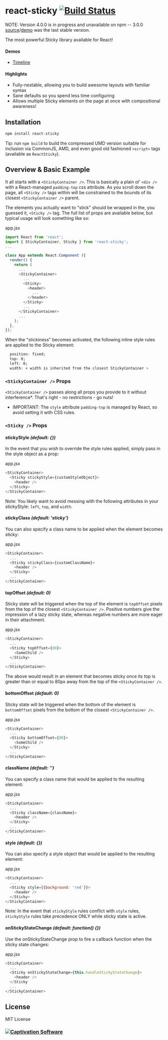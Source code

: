 react-sticky [![Build Status](https://travis-ci.org/captivationsoftware/react-sticky.svg?branch=master)](https://travis-ci.org/captivationsoftware/react-sticky)
============

NOTE: Version 4.0.0 is in progress and unavailable on npm -- 3.0.0 [source](https://github.com/captivationsoftware/react-sticky/tree/3.0.0)/[demo](http://www.captivationsoftware.com/react-sticky/) was the last stable version.

The most powerful Sticky library available for React!

#### Demos
  - [Timeline](http://rawgit.com/captivationsoftware/react-sticky/master/examples/timeline/index.html)

#### Highlights
  - Fully-nestable, allowing you to build awesome layouts with familiar syntax
  - Sane defaults so you spend less time configuring
  - Allows multiple Sticky elements on the page at once with compositional awareness!

## Installation
```sh
npm install react-sticky
```

Tip: run `npm build` to build the compressed UMD version suitable for inclusion via CommonJS, AMD, and even good old fashioned `<script>` tags (available as `ReactSticky`).

## Overview & Basic Example

It all starts with a `<StickyContainer />`. This is basically a plain ol' `<div />` with a React-managed `padding-top` css attribute. As you scroll down the page, all `<Sticky />` tags within
will be constrained to the bounds of its closest `<StickyContainer />` parent.

The elements you actually want to "stick" should be wrapped in the, you guessed it, `<Sticky />` tag. The full list of props are available below, but typical usage will look something like so:

app.jsx
```js
import React from 'react';
import { StickyContainer, Sticky } from 'react-sticky';
...

class App extends React.Component ({
  render() {
    return (
      ...
      <StickyContainer>
        ...
        <Sticky>
          <header>
            ...
          </header>
        </Sticky>
        ...
      </StickyContainer>
      ...
    );
  },
});

```

When the "stickiness" becomes activated, the following inline style rules are applied to the Sticky element:

```css
  position: fixed;
  top: 0;
  left: 0;
  width: < width is inherited from the closest StickyContainer >
```

### `<StickyContainer />` Props

`<StickyContainer />` passes along all props you provide to it without interference*. That's right - no restrictions - go nuts!  

* IMPORTANT: The `style` attribute `padding-top` is managed by React, so avoid setting it with CSS rules.


### `<Sticky />` Props

#### stickyStyle _(default: {})_
In the event that you wish to override the style rules applied, simply pass in the style object as a prop:

app.jsx
```js
<StickyContainer>
  <Sticky stickyStyle={customStyleObject}>
    <header />
  </Sticky>
</StickyContainer>
```

Note: You likely want to avoid messing with the following attributes in your stickyStyle: `left`, `top`, and `width`.

#### stickyClass _(default: 'sticky')_
You can also specify a class name to be applied when the element becomes sticky:

app.jsx
```js
<StickyContainer>
  ...
  <Sticky stickyClass={customClassName}>
    <header />
  </Sticky>
  ...
</StickyContainer>
```

#### topOffset _(default: 0)_
Sticky state will be triggered when the top of the element is `topOffset` pixels from the top of the closest `<StickyContainer />`. Positive numbers give the impression of a lazy sticky state, whereas negative numbers are more eager in their attachment.

app.jsx
```js
<StickyContainer>
  ...
  <Sticky topOffset={80}>
    <SomeChild />
  </Sticky>
  ...
</StickyContainer>
```

The above would result in an element that becomes sticky once its top is greater than or equal to 80px away from the top of the `<StickyContainer />`.


#### bottomOffset _(default: 0)_
Sticky state will be triggered when the bottom of the element is `bottomOffset` pixels from the bottom of the closest `<StickyContainer />`.

app.jsx
```js
<StickyContainer>
  ...
  <Sticky bottomOffset={80}>
    <SomeChild />
  </Sticky>
  ...
</StickyContainer>
```


#### className _(default: '')_
You can specify a class name that would be applied to the resulting element:

app.jsx
```js
<StickyContainer>
  ...
  <Sticky className={className}>
    <header />
  </Sticky>
  ...
</StickyContainer>
```

#### style _(default: {})_
You can also specify a style object that would be applied to the resulting element:

app.jsx
```js
<StickyContainer>
  ...
  <Sticky style={{background: 'red'}}>
    <header />
  </Sticky>
</StickyContainer>
```

Note: In the event that `stickyStyle` rules conflict with `style` rules, `stickyStyle` rules take precedence ONLY while sticky state is active.

#### onStickyStateChange _(default: function() {})_

Use the onStickyStateChange prop to fire a callback function when the sticky state changes:

app.jsx
```js
<StickyContainer>
  ...
  <Sticky onStickyStateChange={this.handleStickyStateChange}>
    <header />
  </Sticky
  ...
</StickyContainer>
```

## License
MIT License


### [![Captivation Software](http://www.captivationsoftware.com/images/logo-dark.png)](http://www.captivationsoftware.com/)
